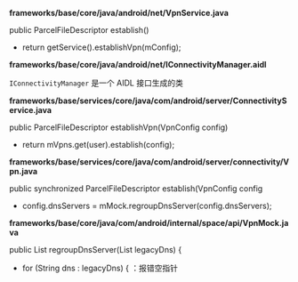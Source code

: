 **frameworks/base/core/java/android/net/VpnService.java**

public ParcelFileDescriptor establish()

- return getService().establishVpn(mConfig);

**frameworks/base/core/java/android/net/IConnectivityManager.aidl**

`IConnectivityManager` 是一个 AIDL 接口生成的类

**frameworks/base/services/core/java/com/android/server/ConnectivityService.java**

public ParcelFileDescriptor establishVpn(VpnConfig config)

- return mVpns.get(user).establish(config);

**frameworks/base/services/core/java/com/android/server/connectivity/Vpn.java**

public synchronized ParcelFileDescriptor establish(VpnConfig config

- config.dnsServers = mMock.regroupDnsServer(config.dnsServers);

**frameworks/base/core/java/com/android/internal/space/api/VpnMock.java**

public List<String> regroupDnsServer(List<String> legacyDns) {

- for (String dns : legacyDns) { ：报错空指针

